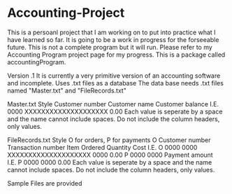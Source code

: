# Accounting-Project
This is a persoanl project that I am working on to put into practice what I have learned so far.
It is going to be a work in progress for the forseeable future.
This is not a complete program but it will run. 
Please refer to my Accounting Program project page for my progress. 
This is a package called accountingProgram.

Version .1
It is currently a very primitive version of an accounting software and incomplete.
Uses .txt files as a database
The data base needs .txt files named "Master.txt" and "FileRecords.txt"

Master.txt Style
Customer number	   Customer name	     Customer balance
I.E.
0000 XXXXXXXXXXXXXXXXXXXX	0.00
Each value is seperate by a space and the name cannot include spaces. Do not include the column headers, only values.

FileRecords.txt Style
O for orders, P for payments
O	Customer number	Transaction number	Item Ordered	Quantity	Cost
I.E.
O 0000 0000 XXXXXXXXXXXXXXXXXXXX 0000 0.00
P	0000	0000	Payment amount		
I.E.
P 0000 0000 0.00
Each value is seperate by a space and the name cannot include spaces. Do not include the column headers, only values.

Sample Files are provided
